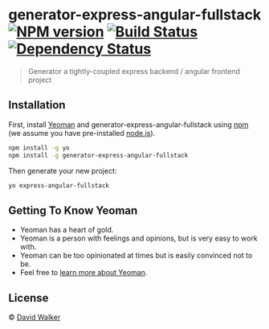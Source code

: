 # generator-express-angular-fullstack [![NPM version][npm-image]][npm-url] [![Build Status][travis-image]][travis-url] [![Dependency Status][daviddm-image]][daviddm-url]
> Generator a tightly-coupled express backend / angular frontend project

## Installation

First, install [Yeoman](http://yeoman.io) and generator-express-angular-fullstack using [npm](https://www.npmjs.com/) (we assume you have pre-installed [node.js](https://nodejs.org/)).

```bash
npm install -g yo
npm install -g generator-express-angular-fullstack
```

Then generate your new project:

```bash
yo express-angular-fullstack
```

## Getting To Know Yeoman

 * Yeoman has a heart of gold.
 * Yeoman is a person with feelings and opinions, but is very easy to work with.
 * Yeoman can be too opinionated at times but is easily convinced not to be.
 * Feel free to [learn more about Yeoman](http://yeoman.io/).

## License

 © [David Walker](https://grax32.com/)


[npm-image]: https://badge.fury.io/js/generator-express-angular-fullstack.svg
[npm-url]: https://npmjs.org/package/generator-express-angular-fullstack
[travis-image]: https://travis-ci.com/Grax32/generator-express-angular-fullstack.svg?branch=master
[travis-url]: https://travis-ci.com/Grax32/generator-express-angular-fullstack
[daviddm-image]: https://david-dm.org/Grax32/generator-express-angular-fullstack.svg?theme=shields.io
[daviddm-url]: https://david-dm.org/Grax32/generator-express-angular-fullstack
